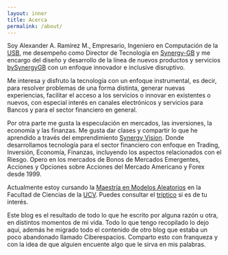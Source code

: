 ```yaml
---
layout: inner
title: Acerca
permalink: /about/
---
```


Soy Alexander A. Ramírez M., Empresario, Ingeniero en Computación de la [USB](http://www.usb.ve), me desempeño como Director de Tecnología en [Synergy-GB](http://www.synergy-gb.com/) y me encargo del diseño y desarrollo de la línea de nuevos productos y servicios [bySynergyGB](http://www.bysynergygb.com) con un enfoque innovador e inclusive disruptivo.

Me interesa y disfruto la tecnología con un enfoque instrumental, es decir, para resolver problemas de una forma distinta, generar nuevas experiencias, facilitar el acceso a los servicios o innovar en existentes o nuevos, con especial interés en canales electrónicos y servicios para Bancos y para el sector financiero en general.

Por otra parte me gusta la especulación en mercados, las inversiones, la economía y las finanzas. Me gusta dar clases y compartir lo que he aprendido a través del emprendimiento [Synergy Vision](http://synergy.vision). Donde desarrollamos tecnología para el sector financiero con enfoque en Trading, Inversión, Economía, Finanzas, incluyendo los aspectos relacionados con el Riesgo. Opero en los mercados de Bonos de Mercados Emergentes, Acciones y Opciones sobre Acciones del Mercado Americano y Forex desde 1999.

Actualmente estoy cursando la [Maestría en Modelos Aleatorios](http://www.matematica.ciens.ucv.ve/modelos/)  en la Facultad de Ciencias de la [UCV](http://www.ucv.edu.ve). Puedes consultar el [tríptico](http://www.matematica.ciens.ucv.ve/modelos/Descargas/Triptico%20de%20Modelos%20Aleatorios.pdf) si es de tu interés. 

Este blog es el resultado de todo lo que he escrito por alguna razón u otra, en distintos momentos de mi vida. Todo lo que tengo recopilado lo dejo aquí, además he migrado todo el contenido de otro blog que estaba un poco abandonado llamado Ciberespacios. Comparto esto con franqueza y con la idea de que alguien encuente algo que le sirva en mis palabras.

